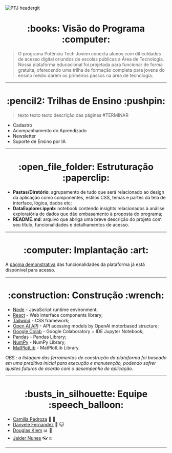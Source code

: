 ![PTJ headergit](https://github.com/jaidernunes/potencia-tech-jovem/assets/120439075/086382fd-ad0b-4e6e-910d-653570874b74)
<h1 align="center"> :books: Visão do Programa :computer: </h1>

> O programa Potência Tech Jovem conecta alunos com dificuldades de acesso digital oriundos de escolas públicas à Área de Tecnologia. Nossa plataforma educacional foi projetada para funcionar de forma gratuita, oferecendo uma trilha de formação completa para jovens do ensino médio darem os primeiros passos na área de tecnologia.
---
<h1 align="center"> :pencil2: Trilhas de Ensino :pushpin: </h1>

> texto texto texto descrição das páginas #TERMINAR

* Cadastro
* Acompanhamento do Aprendizado
* Newsletter
* Suporte de Ensino por IA
---
<h1 align="center"> :open_file_folder: Estruturação :paperclip: </h1>

* **Pastas/Diretório**: agrupamento de tudo que será relacionado ao design da aplicação como componentes, estilos CSS, temas e partes da tela de interface, lógica, dados etc;
* **DataExplorer.ipynb**: notebook contendo insights relacionados à análise exploratória de dados que dão embasamento à proposta do programa;
* **README.md**: arquivo que abriga uma breve descrição do projeto com seu título, funcionalidades e detalhamentos de acesso.

---
<h1 align="center"> :computer: Implantação :art: </h1>

A [página demonstrativa](https://colab.research.google.com/drive/1FZ0Bifm4hx8WFCEZPunU-g38yQ9iOIuN?usp=sharing) das funcionalidades da plataforma já está disponível para acesso.

---
<h1 align="center"> :construction: Construção :wrench: </h1>


* [Node](https://nodejs.org/en) - JavaScript runtime environment;
* [React](https://react.dev/) - Web interface components library;
* [Tailwind](https://tailwindcss.com/) - CSS framework;
* [Open AI API](https://platform.openai.com/docs/api-reference/) - API acessing models by OpenAI motorbased structure;
* [Google Colab](https://colab.research.google.com/) - Google Colaboratory + IDE Jupyter Notebook;
* [Pandas](https://pandas.pydata.org/) - Pandas Library;
* [NumPy](https://numpy.org/) - NumPy Library;
* [MatPlotLib](https://matplotlib.org/) - MatPlotLib Library.

*OBS.: a listagem das ferramentas de construção da plataforma foi baseado em uma preditiva inicial para execução e manutenção, podendo sofrer ajustes futuros de acordo com o desempenho de aplicação.*

---
<h1 align="center"> :busts_in_silhouette: Equipe :speech_balloon: </h1>

* [Camilla Pedroza](https://www.linkedin.com/in/pedrozacamilla/) :rocket: :white_flower:
* [Danyele Fernandez](https://www.linkedin.com/in/danyele-fernandez/) :rocket: :cat:
* [Douglas Klem](https://www.linkedin.com/in/klemdoug/) :bar_chart: :space_invader:
* [Jaider Nunes](https://www.linkedin.com/in/jaidernunes/) :eyeglasses: :on:

---
